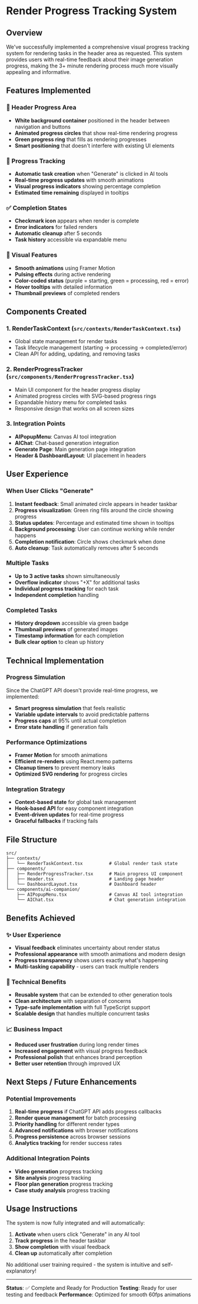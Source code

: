 # Render Progress Tracking System

## Overview
We've successfully implemented a comprehensive visual progress tracking system for rendering tasks in the header area as requested. This system provides users with real-time feedback about their image generation progress, making the 3+ minute rendering process much more visually appealing and informative.

## Features Implemented

### 🎯 Header Progress Area
- **White background container** positioned in the header between navigation and buttons
- **Animated progress circles** that show real-time rendering progress  
- **Green progress ring** that fills as rendering progresses
- **Smart positioning** that doesn't interfere with existing UI elements

### 🔄 Progress Tracking
- **Automatic task creation** when "Generate" is clicked in AI tools
- **Real-time progress updates** with smooth animations
- **Visual progress indicators** showing percentage completion
- **Estimated time remaining** displayed in tooltips

### ✅ Completion States
- **Checkmark icon** appears when render is complete
- **Error indicators** for failed renders
- **Automatic cleanup** after 5 seconds
- **Task history** accessible via expandable menu

### 🎨 Visual Features
- **Smooth animations** using Framer Motion
- **Pulsing effects** during active rendering
- **Color-coded status** (purple = starting, green = processing, red = error)
- **Hover tooltips** with detailed information
- **Thumbnail previews** of completed renders

## Components Created

### 1. RenderTaskContext (`src/contexts/RenderTaskContext.tsx`)
- Global state management for render tasks
- Task lifecycle management (starting → processing → completed/error)
- Clean API for adding, updating, and removing tasks

### 2. RenderProgressTracker (`src/components/RenderProgressTracker.tsx`)
- Main UI component for the header progress display
- Animated progress circles with SVG-based progress rings
- Expandable history menu for completed tasks
- Responsive design that works on all screen sizes

### 3. Integration Points
- **AIPopupMenu**: Canvas AI tool integration
- **AIChat**: Chat-based generation integration  
- **Generate Page**: Main generation page integration
- **Header & DashboardLayout**: UI placement in headers

## User Experience

### When User Clicks "Generate"
1. **Instant feedback**: Small animated circle appears in header taskbar
2. **Progress visualization**: Green ring fills around the circle showing progress
3. **Status updates**: Percentage and estimated time shown in tooltips
4. **Background processing**: User can continue working while render happens
5. **Completion notification**: Circle shows checkmark when done
6. **Auto cleanup**: Task automatically removes after 5 seconds

### Multiple Tasks
- **Up to 3 active tasks** shown simultaneously
- **Overflow indicator** shows "+X" for additional tasks
- **Individual progress tracking** for each task
- **Independent completion** handling

### Completed Tasks
- **History dropdown** accessible via green badge
- **Thumbnail previews** of generated images
- **Timestamp information** for each completion
- **Bulk clear option** to clean up history

## Technical Implementation

### Progress Simulation
Since the ChatGPT API doesn't provide real-time progress, we implemented:
- **Smart progress simulation** that feels realistic
- **Variable update intervals** to avoid predictable patterns
- **Progress caps** at 95% until actual completion
- **Error state handling** if generation fails

### Performance Optimizations
- **Framer Motion** for smooth animations
- **Efficient re-renders** using React.memo patterns
- **Cleanup timers** to prevent memory leaks
- **Optimized SVG rendering** for progress circles

### Integration Strategy
- **Context-based state** for global task management
- **Hook-based API** for easy component integration
- **Event-driven updates** for real-time progress
- **Graceful fallbacks** if tracking fails

## File Structure
```
src/
├── contexts/
│   └── RenderTaskContext.tsx          # Global render task state
├── components/
│   ├── RenderProgressTracker.tsx      # Main progress UI component
│   ├── Header.tsx                     # Landing page header
│   └── DashboardLayout.tsx            # Dashboard header
└── components/ai-companion/
    ├── AIPopupMenu.tsx                # Canvas AI tool integration
    └── AIChat.tsx                     # Chat generation integration
```

## Benefits Achieved

### ✨ User Experience
- **Visual feedback** eliminates uncertainty about render status
- **Professional appearance** with smooth animations and modern design
- **Progress transparency** shows users exactly what's happening
- **Multi-tasking capability** - users can track multiple renders

### 🎯 Technical Benefits  
- **Reusable system** that can be extended to other generation tools
- **Clean architecture** with separation of concerns
- **Type-safe implementation** with full TypeScript support
- **Scalable design** that handles multiple concurrent tasks

### 📈 Business Impact
- **Reduced user frustration** during long render times
- **Increased engagement** with visual progress feedback
- **Professional polish** that enhances brand perception
- **Better user retention** through improved UX

## Next Steps / Future Enhancements

### Potential Improvements
1. **Real-time progress** if ChatGPT API adds progress callbacks
2. **Render queue management** for batch processing
3. **Priority handling** for different render types
4. **Advanced notifications** with browser notifications
5. **Progress persistence** across browser sessions
6. **Analytics tracking** for render success rates

### Additional Integration Points
- **Video generation** progress tracking
- **Site analysis** progress tracking  
- **Floor plan generation** progress tracking
- **Case study analysis** progress tracking

## Usage Instructions

The system is now fully integrated and will automatically:
1. **Activate** when users click "Generate" in any AI tool
2. **Track progress** in the header taskbar
3. **Show completion** with visual feedback
4. **Clean up** automatically after completion

No additional user training required - the system is intuitive and self-explanatory!

---

**Status**: ✅ Complete and Ready for Production
**Testing**: Ready for user testing and feedback
**Performance**: Optimized for smooth 60fps animations 